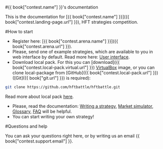#{{ book["contest.name"] }}'s documentation

This is the documentation for [{{ book["contest.name"] }}]({{ book["contest.landing-page.url"] }}), HFT strategies competition.

#How to start
- Register here: [{{ book["contest.arena.name"] }}]({{ book["contest.arena.url"] }}).
- Please, send one of example strategies, which are available to you in web interface by default.
Read more here: [User interface](interface/README.md).
- Download local pack.
For this you can [download]({{ book["contest.local-pack.virtual.url"] }}) [VirtualBox]({{book["virtualbox.url"]}}) image, or you can clone local-package from [GitHub]({{ book["contest.local-pack.url"] }}) ([Git]({{ book["git.url"] }}) is required):
```bash
git clone https://github.com/hftbattle/hftbattle.git
```

Read more about local pack [here](local-pack/README.md).
- Please, read the documentation: [Writing a strategy](strategy/README.md), [Market simulator](simulator/README.md), [Glossary](terms.md), [FAQ](FAQ.md) will be helpful.
- You can start writing your own strategy!

#Questions and help

You can ask your questions right here, or by writing us an email {{ book["contest.support.email"] }}.
